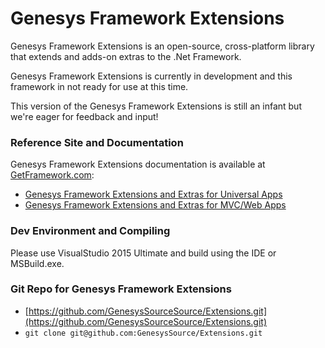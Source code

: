 # Genesys Framework Extensions
Genesys Framework Extensions is an open-source, cross-platform library that extends and adds-on extras to the .Net Framework.

Genesys Framework Extensions is currently in development and this framework in not ready for use at this time.

This version of the Genesys Framework Extensions is still an infant but we're eager for feedback and input!

### Reference Site and Documentation
Genesys Framework Extensions documentation is available at [GetFramework.com](http://www.GetFramework.com):

* [Genesys Framework Extensions and Extras for Universal Apps](http://docs.GetFramework.com/reference/extensions-and-extras)
* [Genesys Framework Extensions and Extras for MVC/Web Apps](http://docs.GetFramework.com/reference/extensions-and-extras-full)

### Dev Environment and Compiling
Please use VisualStudio 2015 Ultimate and build using the IDE or MSBuild.exe.

### Git Repo for Genesys Framework Extensions
- [https://github.com/GenesysSourceSource/Extensions.git](https://github.com/GenesysSourceSource/Extensions.git)
- `git clone git@github.com:GenesysSource/Extensions.git`
